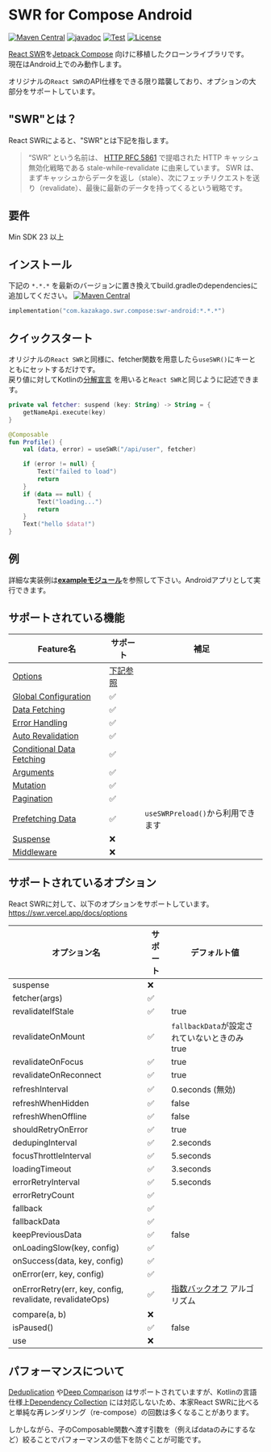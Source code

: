 # SWR for Compose Android

[![Maven Central](https://img.shields.io/maven-central/v/com.kazakago.swr.compose/swr-android.svg)](https://central.sonatype.com/namespace/com.kazakago.swr.compose)
[![javadoc](https://javadoc.io/badge2/com.kazakago.swr.compose/swr-android/javadoc.svg)](https://javadoc.io/doc/com.kazakago.swr.compose/swr-android)
[![Test](https://github.com/KazaKago/swr-compose/actions/workflows/test.yml/badge.svg?branch=main)](https://github.com/KazaKago/swr-compose/actions/workflows/test.yml?query=branch%3Amain)
[![License](https://img.shields.io/github/license/kazakago/swr-compose.svg)](LICENSE)

[React SWR](https://swr.vercel.app)を[Jetpack Compose](https://developer.android.com/jetpack/compose) 向けに移植したクローンライブラリです。  
現在はAndroid上でのみ動作します。  

オリジナルの`React SWR`のAPI仕様をできる限り踏襲しており、オプションの大部分をサポートしています。  

## "SWR"とは？

React SWRによると、"SWR"とは下記を指します。  

> “SWR” という名前は、 [HTTP RFC 5861](https://www.rfc-editor.org/rfc/rfc5861) で提唱された HTTP キャッシュ無効化戦略である stale-while-revalidate に由来しています。 SWR は、まずキャッシュからデータを返し（stale）、次にフェッチリクエストを送り（revalidate）、最後に最新のデータを持ってくるという戦略です。

## 要件

Min SDK 23 以上

## インストール

下記の `*.*.*` を最新のバージョンに置き換えてbuild.gradleのdependenciesに追加してください。 [![Maven Central](https://img.shields.io/maven-central/v/com.kazakago.swr.compose/swr-android.svg)](https://central.sonatype.com/namespace/com.kazakago.swr.compose)  

```kotlin
implementation("com.kazakago.swr.compose:swr-android:*.*.*")
```

## クイックスタート

オリジナルの`React SWR`と同様に、fetcher関数を用意したら`useSWR()`にキーとともにセットするだけです。  
戻り値に対してKotlinの[分解宣言](https://kotlinlang.org/docs/destructuring-declarations.html) を用いると`React SWR`と同じように記述できます。  

```kotlin
private val fetcher: suspend (key: String) -> String = {
    getNameApi.execute(key)
}

@Composable
fun Profile() {
    val (data, error) = useSWR("/api/user", fetcher)

    if (error != null) {
        Text("failed to load")
        return
    }
    if (data == null) {
        Text("loading...")
        return
    }
    Text("hello $data!")
}
```

## 例

詳細な実装例は[**exampleモジュール**](example)を参照して下さい。Androidアプリとして実行できます。

## サポートされている機能

| Feature名                                                                      | サポート                    | 補足                        |
|-------------------------------------------------------------------------------|-------------------------|---------------------------|
| [Options](https://swr.vercel.app/docs/options)                                | [下記参照](#サポートされているオプション) |                           |
| [Global Configuration](https://swr.vercel.app/docs/global-configuration)      | ✅                       |                           |
| [Data Fetching](https://swr.vercel.app/docs/data-fetching)                    | ✅                       |                           |
| [Error Handling](https://swr.vercel.app/docs/error-handling)                  | ✅                       |                           |
| [Auto Revalidation](https://swr.vercel.app/docs/revalidation)                 | ✅                       |                           |
| [Conditional Data Fetching](https://swr.vercel.app/docs/conditional-fetching) | ✅                       |                           |
| [Arguments](https://swr.vercel.app/docs/arguments)                            | ✅                       |                           |
| [Mutation](https://swr.vercel.app/docs/mutation)                              | ✅️                      |                           |
| [Pagination](https://swr.vercel.app/docs/pagination)                          | ✅                       |                           |
| [Prefetching Data](https://swr.vercel.app/docs/prefetching)                   | ✅️                      | `useSWRPreload()`から利用できます |
| [Suspense](https://swr.vercel.app/docs/suspense)                              | ❌                       |                           |
| [Middleware](https://swr.vercel.app/docs/middleware)                          | ❌                       |                           |

## サポートされているオプション

React SWRに対して、以下のオプションをサポートしています。  
https://swr.vercel.app/docs/options

| オプション名                                                    | サポート | デフォルト値                                                              |
|-----------------------------------------------------------|------|---------------------------------------------------------------------|
| suspense                                                  | ❌    |                                                                     |
| fetcher(args)                                             | ✅    |                                                                     |
| revalidateIfStale                                         | ✅    | true                                                                |
| revalidateOnMount                                         | ✅    | `fallbackData`が設定されていないときのみtrue                                     |
| revalidateOnFocus                                         | ✅    | true                                                                |
| revalidateOnReconnect                                     | ✅    | true                                                                |
| refreshInterval                                           | ✅    | 0.seconds (無効)                                                      |
| refreshWhenHidden                                         | ✅    | false                                                               |
| refreshWhenOffline                                        | ✅    | false                                                               |
| shouldRetryOnError                                        | ✅    | true                                                                |
| dedupingInterval                                          | ✅    | 2.seconds                                                           |
| focusThrottleInterval                                     | ✅    | 5.seconds                                                           |
| loadingTimeout                                            | ✅    | 3.seconds                                                           |
| errorRetryInterval                                        | ✅    | 5.seconds                                                           |
| errorRetryCount                                           | ✅    |                                                                     |
| fallback                                                  | ✅    |                                                                     |
| fallbackData                                              | ✅    |                                                                     |
| keepPreviousData                                          | ✅    | false                                                               |
| onLoadingSlow(key, config)                                | ✅    |                                                                     |
| onSuccess(data, key, config)                              | ✅    |                                                                     |
| onError(err, key, config)                                 | ✅    |                                                                     |
| onErrorRetry(err, key, config, revalidate, revalidateOps) | ✅    | [指数バックオフ](https://en.wikipedia.org/wiki/Exponential_backoff) アルゴリズム |
| compare(a, b)                                             | ❌    |                                                                     |
| isPaused()                                                | ✅    | false                                                               |
| use                                                       | ❌    |                                                                     |

## パフォーマンスについて

[Deduplication](https://swr.vercel.app/docs/advanced/performance#deduplication) や[Deep Comparison](https://swr.vercel.app/docs/advanced/performance#deep-comparison) はサポートされていますが、Kotlinの言語仕様上[Dependency Collection](https://swr.vercel.app/docs/advanced/performance#dependency-collection) には対応しないため、本家React SWRに比べると単純な再レンダリング（re-compose）の回数は多くなることがあります。  

しかしながら、子のComposable関数へ渡す引数を（例えばdataのみにするなど）絞ることでパフォーマンスの低下を防ぐことが可能です。  
